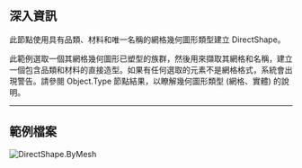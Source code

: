 ## 深入資訊
此節點使用具有品類、材料和唯一名稱的網格幾何圖形類型建立 DirectShape。

此範例選取一個其網格幾何圖形已塑型的族群，然後用來擷取其網格和名稱，建立一個包含品類和材料的直接造型。如果有任何選取的元素不是網格格式，系統會出現警告。請參閱 Object.Type 節點結果，以瞭解幾何圖形類型 (網格、實體) 的說明。

___
## 範例檔案

![DirectShape.ByMesh](./Revit.Elements.DirectShape.ByMesh_img.jpg)
